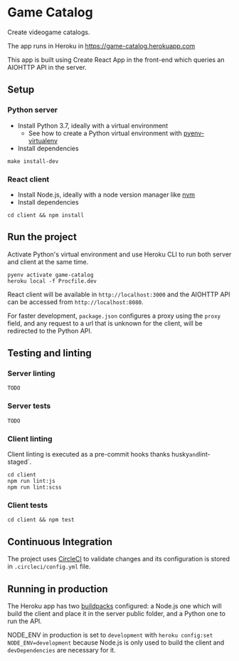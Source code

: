 # Game Catalog

Create videogame catalogs.

The app runs in Heroku in https://game-catalog.herokuapp.com

This app is built using Create React App in the front-end which queries an AIOHTTP API in the server.

## Setup

### Python server

- Install Python 3.7, ideally with a virtual environment
  - See how to create a Python virtual environment with [pyenv-virtualenv](docs/PYENV-VIRTUALENV.md)
- Install dependencies
```
make install-dev
```

### React client
- Install Node.js, ideally with a node version manager like [nvm](https://github.com/nvm-sh/nvm)
- Install dependencies
```
cd client && npm install
```

## Run the project

Activate Python's virtual environment and use Heroku CLI to run both server and client at the same time.
```
pyenv activate game-catalog
heroku local -f Procfile.dev
```
React client will be available in `http://localhost:3000` and the AIOHTTP API can be accessed from `http://localhost:8080`.

For faster development, `package.json` configures a proxy using the `proxy` field, and any request to a url that is unknown
for the client, will be redirected to the Python API.

## Testing and linting

### Server linting

```
TODO
```

### Server tests

```
TODO
```

### Client linting

Client linting is executed as a pre-commit hooks thanks husky` and `lint-staged`.

```
cd client
npm run lint:js
npm run lint:scss
```

### Client tests

```
cd client && npm test
````

## Continuous Integration

The project uses [CircleCI](https://circleci.com) to validate changes and its configuration is stored in
`.circleci/config.yml` file.

## Running in production

The Heroku app has two [buildpacks](https://devcenter.heroku.com/articles/buildpacks) configured: a Node.js one which will
build the client and place it in the server public folder, and a Python one to run the API.

NODE_ENV in production is set to `development` with `heroku config:set NODE_ENV=development` because Node.js is only used
to build the client and `devDependencies` are necessary for it.
